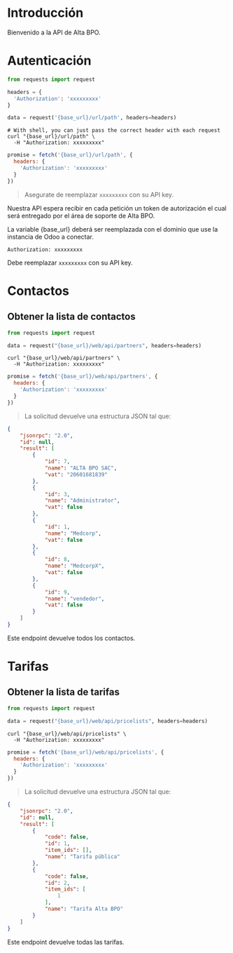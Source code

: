 # Introducción

Bienvenido a la API de Alta BPO.

# Autenticación

```python
from requests import request

headers = {
  'Authorization': 'xxxxxxxxx'
}

data = request('{base_url}/url/path', headers=headers)
```

```shell
# With shell, you can just pass the correct header with each request
curl "{base_url}/url/path" \
  -H "Authorization: xxxxxxxxx"
```

```javascript
promise = fetch('{base_url}/url/path', {
  headers: {
    'Authorization': 'xxxxxxxxx'
  }
})
```

> Asegurate de reemplazar `xxxxxxxxx` con su API key.

Nuestra API espera recibir en cada petición un token de autorización el cual será entregado por el área de soporte de Alta BPO.

La variable {base_url} deberá ser reemplazada con el dominio que use la instancia de Odoo a conectar.

`Authorization: xxxxxxxxx`

<aside class="notice">
Debe reemplazar <code>xxxxxxxxx</code> con su API key.
</aside>

# Contactos

## Obtener la lista de contactos

```python
from requests import request

data = request("{base_url}/web/api/partners", headers=headers)
```

```shell
curl "{base_url}/web/api/partners" \
  -H "Authorization: xxxxxxxxx"
```

```javascript
promise = fetch('{base_url}/web/api/partners', {
  headers: {
    'Authorization': 'xxxxxxxxx'
  }
})
```

> La solicitud devuelve una estructura JSON tal que:

```json
{
    "jsonrpc": "2.0",
    "id": null,
    "result": [
        {
            "id": 7,
            "name": "ALTA BPO SAC",
            "vat": "20601681839"
        },
        {
            "id": 3,
            "name": "Administrator",
            "vat": false
        },
        {
            "id": 1,
            "name": "Medcorp",
            "vat": false
        },
        {
            "id": 8,
            "name": "MedcorpX",
            "vat": false
        },
        {
            "id": 9,
            "name": "vendedor",
            "vat": false
        }
    ]
}
```

Este endpoint devuelve todos los contactos.


# Tarifas

## Obtener la lista de tarifas

```python
from requests import request

data = request("{base_url}/web/api/pricelists", headers=headers)
```

```shell
curl "{base_url}/web/api/pricelists" \
  -H "Authorization: xxxxxxxxx"
```

```javascript
promise = fetch('{base_url}/web/api/pricelists', {
  headers: {
    'Authorization': 'xxxxxxxxx'
  }
})
```

> La solicitud devuelve una estructura JSON tal que:

```json
{
    "jsonrpc": "2.0",
    "id": null,
    "result": [
        {
            "code": false,
            "id": 1,
            "item_ids": [],
            "name": "Tarifa pública"
        },
        {
            "code": false,
            "id": 2,
            "item_ids": [
                1
            ],
            "name": "Tarifa Alta BPO"
        }
    ]
}
```

Este endpoint devuelve todas las tarifas.